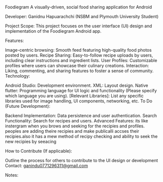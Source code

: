 Foodiegram
A visually-driven, social food sharing application for Android

Developer: Ganidnu Hapuarachchi (NSBM and Plymouth University Student)

Project Scope:
This project focuses on the user interface (UI) design and implementation of the Foodiegram Android app.

Features:

Image-centric browsing: Smooth feed featuring high-quality food photos posted by users.
Recipe Sharing: Easy-to-follow recipe uploads by users, including clear instructions and ingredient lists.
User Profiles: Customizable profiles where users can showcase their culinary creations.
Interaction: Liking, commenting, and sharing features to foster a sense of community.
Technology:

Android Studio: Development environment.
XML: Layout design.
Native flutter: Programming language for UI logic and functionality (Please specify which language you are using).
[Relevant Libraries]: List any specific libraries used for image handling, UI components, networking, etc.
To Do (Future Development):

Backend Implementation: Data persistence and user authentication.
Search Functionality: Search for recipes and users.
Advanced Features:
its like instergram when you brows and seeking for the recipies and profiles. peoples are adding theire recipies and make publicalli accses their recipies.also it has a mew method of recipy checking and ability to seek the new recipies by seeacing 

How to Contribute (If applicable):

Outline the process for others to contribute to the UI design or development
Contact: ganindu0771296311@gmail.com


Notes:
